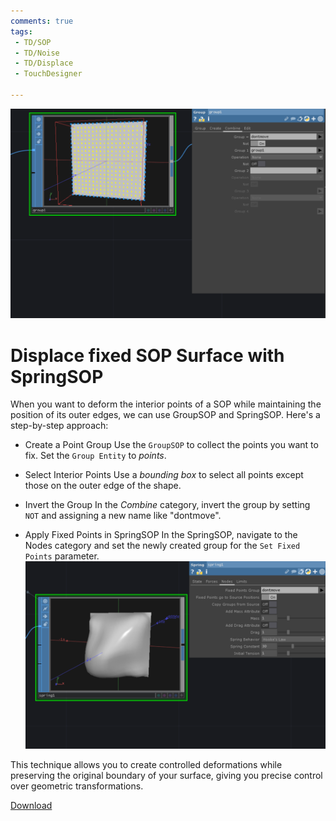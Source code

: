 ```yaml
---
comments: true
tags:
 - TD/SOP
 - TD/Noise
 - TD/Displace
 - TouchDesigner

---
```


![Displace SOP Only in XY](./img/DisplaceFixedSOPSurfaceSpringSOP1.png)
# Displace fixed SOP Surface with SpringSOP
When you want to deform the interior points of a SOP while maintaining the position of its outer edges, we can use GroupSOP and SpringSOP.
Here's a step-by-step approach:

- Create a Point Group
Use the `GroupSOP` to collect the points you want to fix. Set the `Group Entity` to *points*.

- Select Interior Points
Use a *bounding box* to select all points except those on the outer edge of the shape.

- Invert the Group
In the *Combine* category, invert the group by setting `NOT` and assigning a new name like "dontmove".

- Apply Fixed Points in SpringSOP
In the SpringSOP, navigate to the Nodes category and set the newly created group for the `Set Fixed Points` parameter.
![Displace SOP Only in XY](./img/DisplaceFixedSOPSurfaceSpringSOP2.png)

This technique allows you to create controlled deformations while preserving the original boundary of your surface, giving you precise control over geometric transformations.

[Download](./files/DisplaceFixedSOPSurfaceSpringSOP.tox)    

